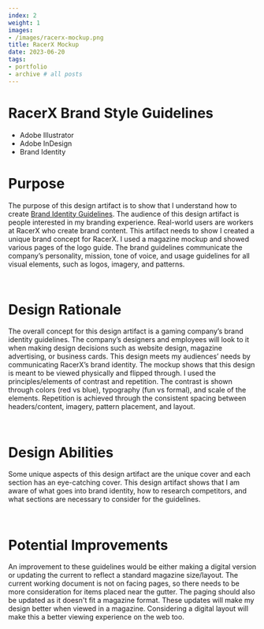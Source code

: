 ```yaml
---
index: 2
weight: 1
images:
- /images/racerx-mockup.png
title: RacerX Mockup
date: 2023-06-20
tags:
- portfolio
- archive # all posts
---
```


# RacerX Brand Style Guidelines
- Adobe Illustrator
- Adobe InDesign
- Brand Identity

# Purpose
The purpose of this design artifact is to show that I understand how to create <a href="https://www.dropbox.com/s/6o6amd92vvdj9gt/2023.6.27_Brand%20Guidelines%20-%20RacerX.pdf?dl=0" style="color: var(--pink);" onmouseover="this.style.color='var(--dark)'" onmouseout="this.style.color='var(--pink)'">Brand Identity Guidelines</a>. The audience of this design artifact is people interested in my branding experience. Real-world users are workers at RacerX who create brand content. This artifact needs to show I created a unique brand concept for RacerX. I used a magazine mockup and showed various pages of the logo guide. The brand guidelines communicate the company’s personality, mission, tone of voice, and usage guidelines for all visual elements, such as logos, imagery, and patterns.

<img src="/wave1.png" style="height:1em;margin-left:0">

# Design Rationale
The overall concept for this design artifact is a gaming company’s brand identity guidelines. The company’s designers and employees will look to it when making design decisions such as website design, magazine advertising, or business cards. This design meets my audiences’ needs by communicating RacerX’s brand identity. The mockup shows that this design is meant to be viewed physically and flipped through. I used the principles/elements of contrast and repetition. The contrast is shown through colors (red vs blue), typography (fun vs formal), and scale of the elements. Repetition is achieved through the consistent spacing between headers/content, imagery, pattern placement, and layout.

<img src="/wave2.png" style="height:1em;margin-left:0">

# Design Abilities
Some unique aspects of this design artifact are the unique cover and each section has an eye-catching cover. This design artifact shows that I am aware of what goes into brand identity, how to research competitors, and what sections are necessary to consider for the guidelines.

<img src="/wave1.png" style="height:1em;margin-left:0">

# Potential Improvements
An improvement to these guidelines would be either making a digital version or updating the current to reflect a standard magazine size/layout. The current working document is not on facing pages, so there needs to be more consideration for items placed near the gutter. The paging should also be updated as it doesn't fit a magazine format. These updates will make my design better when viewed in a magazine. Considering a digital layout will make this a better viewing experience on the web too.

<img src="/wave2.png" style="height:1em;margin-left:0">